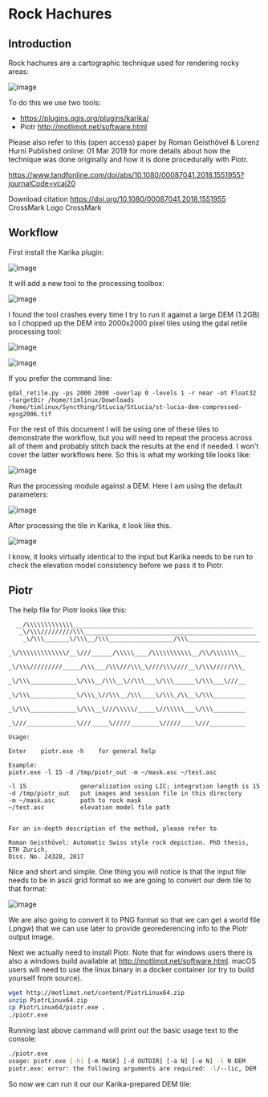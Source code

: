 # Rock Hachures

## Introduction

Rock hachures are a cartographic technique used for rendering rocky areas:

![image](https://user-images.githubusercontent.com/178003/121005919-3692c480-c788-11eb-9260-91d8b14472d9.png)

To do this we use two tools:

* https://plugins.qgis.org/plugins/karika/
* Piotr http://motlimot.net/software.html

Please also refer to this (open access) paper by Roman Geisthövel & Lorenz Hurni Published online: 01 Mar 2019 for more details about how the technique was done originally and how it is done procedurally with Piotr.

https://www.tandfonline.com/doi/abs/10.1080/00087041.2018.1551955?journalCode=ycaj20

Download citation https://doi.org/10.1080/00087041.2018.1551955 CrossMark Logo CrossMark 

## Workflow

First install the Karika plugin:

![image](https://user-images.githubusercontent.com/178003/121007144-9dfd4400-c789-11eb-9431-4788eebbf4d4.png)

It will add a new tool to the processing toolbox:

![image](https://user-images.githubusercontent.com/178003/121007263-bd946c80-c789-11eb-88de-eb77d9afa2b7.png)

I found the tool crashes every time I try to run it against a large DEM (1.2GB) so I chopped up the DEM into 2000x2000 pixel tiles using the gdal retile processing tool:

![image](https://user-images.githubusercontent.com/178003/121039636-2ccd8900-c7a9-11eb-9b88-133ff1d02ea4.png)

![image](https://user-images.githubusercontent.com/178003/121039899-63a39f00-c7a9-11eb-83c6-cc82ce741caa.png)


If you prefer the command line:

```
gdal_retile.py -ps 2000 2000 -overlap 0 -levels 1 -r near -ot Float32 -targetDir /home/timlinux/Downloads /home/timlinux/Syncthing/StLucia/StLucia/st-lucia-dem-compressed-epsg2006.tif
```

For the rest of this document I will be using one of these tiles to demonstrate the workflow, but you will need to repeat the process across all of them and probably stitch back the results at the end if needed. I won't cover the latter workflows here. So this is what my working tile looks like:

![image](https://user-images.githubusercontent.com/178003/121042364-83d45d80-c7ab-11eb-8261-b050ee66f946.png)


Run the processing module against a DEM. Here I am using the default parameters:

![image](https://user-images.githubusercontent.com/178003/121007707-0b10d980-c78a-11eb-98dd-3d449ae4a983.png)

After processing the tile in Karika, it look like this.

![image](https://user-images.githubusercontent.com/178003/121042132-4bcd1a80-c7ab-11eb-8074-0106c6aa95d2.png)

I know, it looks virtually identical to the input but Karika needs to be run to check the elevation model consistency before we pass it to Piotr.


## Piotr

The help file for Piotr looks like this:

```
  __/\\\\\\\\\\\\\__________________________________________________         
   _\/\\\/////////\\\________________________________________________        
    _\/\\\_______\/\\\__/\\\__________________/\\\____________________       
     _\/\\\\\\\\\\\\\/__\///______/\\\\\____/\\\\\\\\\\\__/\\/\\\\\\\__      
      _\/\\\/////////_____/\\\___/\\\///\\\_\////\\\////__\/\\\/////\\\_     
       _\/\\\_____________\/\\\__/\\\__\//\\\___\/\\\______\/\\\___\///__    
        _\/\\\_____________\/\\\_\//\\\__/\\\____\/\\\_/\\__\/\\\_________   
         _\/\\\_____________\/\\\__\///\\\\\/_____\//\\\\\___\/\\\_________  
          _\///______________\///_____\/////________\/////____\///__________ 
                                                                            
Usage: 

Enter    piotr.exe -h    for general help

Example: 
piotr.exe -l 15 -d /tmp/piotr_out -m ~/mask.asc ~/test.asc 

-l 15               generalization using LIC; integration length is 15
-d /tmp/piotr_out   put images and session file in this directory
-m ~/mask.asc       path to rock mask
~/test.asc          elevation model file path


For an in-depth description of the method, please refer to

Roman Geisthövel: Automatic Swiss style rock depiction. PhD thesis, ETH Zurich,
Diss. No. 24328, 2017
```

Nice and short and simple. One thing you will notice is that the input file needs to be in ascii grid format so we are going to convert our dem tile to that format:

![image](https://user-images.githubusercontent.com/178003/121043370-74a1df80-c7ac-11eb-8be7-4f7c44ecc23e.png)

We are also going to convert it to PNG format so that we can get a world file (.pngw) that we can use later to provide georederencing info to the Piotr output image.


Next we actually need to install Piotr. Note that for windows users there is also a windows build available at http://motlimot.net/software.html. macOS users will need to use the linux binary in a docker container (or try to build yourself from source).

```bash
wget http://motlimot.net/content/PiotrLinux64.zip
unzip PiotrLinux64.zip 
cp PiotrLinux64/piotr.exe .
./piotr.exe 
```
 
 Running last above cammand will print out the basic usage text to the console:
 
```bash
./piotr.exe 
usage: piotr.exe [-h] [-m MASK] [-d OUTDIR] [-a N] [-e N] -l N DEM
piotr.exe: error: the following arguments are required: -l/--lic, DEM
```

So now we can run it our our Karika-prepared DEM tile:





